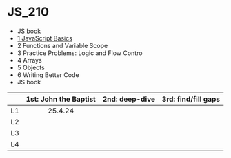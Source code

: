 # JS_210

- [JS book](https://github.com/SandyRodger/launch_school_books/blob/main/javascript.md)
- [1 JavaScript Basics]([https://launchschool.com/lessons/7377ece4](https://github.com/SandyRodger/JS_210/blob/main/L1_Javascript_basics.md))
- 2 Functions and Variable Scope
- 3	Practice Problems: Logic and Flow Contro
- 4	Arrays
- 5	Objects
- 6	Writing Better Code
- JS book

|  | 1st: John the Baptist | 2nd: deep-dive | 3rd: find/fill gaps |
| :--- | :---: | :---: | :---: | 
| L1 | 25.4.24 | 
| L2 |
| L3 | 
| L4 |
